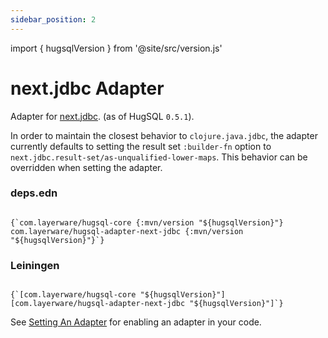 ```yaml
---
sidebar_position: 2
---
```


import { hugsqlVersion } from '@site/src/version.js'

# next.jdbc Adapter

Adapter for [next.jdbc](https://github.com/seancorfield/next-jdbc). (as of HugSQL `0.5.1`).

In order to maintain the closest behavior to `clojure.java.jdbc`, the adapter currently defaults to setting the result set `:builder-fn` option to `next.jdbc.result-set/as-unqualified-lower-maps`. This behavior can be overridden when setting the adapter.

### deps.edn

<pre><code>
{`com.layerware/hugsql-core {:mvn/version "${hugsqlVersion}"}
com.layerware/hugsql-adapter-next-jdbc {:mvn/version "${hugsqlVersion}"}`}
</code></pre>

### Leiningen

<pre><code>
{`[com.layerware/hugsql-core "${hugsqlVersion}"]
[com.layerware/hugsql-adapter-next-jdbc "${hugsqlVersion}"]`}
</code></pre>

See [Setting An Adapter](/hugsql-adapters/setting-an-adapter) for enabling an adapter in your code.
